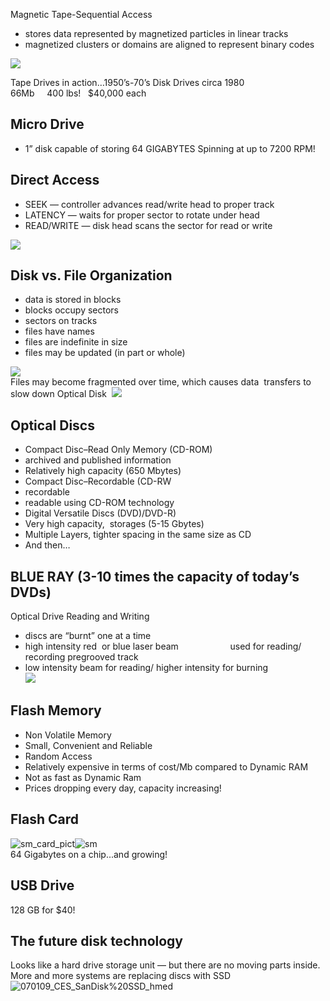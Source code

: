 Magnetic Tape-Sequential Access
-   stores data represented by magnetized particles in linear tracks
-   magnetized clusters or domains are aligned to represent binary codes

![](https://lh4.googleusercontent.com/4Z78LO9jrhGtsz1qZ_keyRoVKHAtAkJvb4cZTbLmslgnL5xwYJe7vPkH_U0WCc4n4AZdNgV8ZhVZK_ZCYBQ0MJzzMSSGbG-i_vzpEz2OZ2fEpmxXRKRJIM0Dp6JcwVG5rudQwxRlt8ccDhI=s2048)

Tape Drives in action…1950’s-70’s
Disk Drives circa 1980   
66Mb     400 lbs!   $40,000 each
## Micro Drive
-   1” disk capable of storing 64 GIGABYTES
Spinning at up to 7200 RPM!
## Direct Access
-   SEEK — controller advances read/write head to proper track
-   LATENCY — waits for proper sector to rotate under head
-   READ/WRITE — disk head scans the sector for read or write

![](https://lh3.googleusercontent.com/SHJTRo09GRmUdmWj6Y2Ut_9LtPDwgjTMr3yUQWfglJsDTTwbymIX7IGCUcE-2XdNTgXTkjoqWK1IqeoX0Oy8O98l0AMRRN0bFnCUzcEbX7ysI7fuE6jhs7NI34TmSTh-KsED_3CuC-z56JM=s2048)
## Disk vs. File Organization
-   data is stored in blocks
-   blocks occupy sectors
-   sectors on tracks
-   files have names
-   files are indefinite in size
-   files may be updated (in part or whole)

![](https://lh4.googleusercontent.com/qMrJvy6PZKzeKzg1MTaJOtdEU3jGpGl5yanzZV93c7ZPkABGqGHm9nBbUlMiWVjjGtW8GypUVhgq8uYWrq1U2Ybhmr35kKN-me5xtekFvh_mQo4hxogk4vjnlFb_zDAaszBM_rmk9bZ9HoE=s2048)  
Files may become fragmented over time, which causes data  transfers to slow down
Optical Disk 
![](https://lh3.googleusercontent.com/ttj27_MikwGVzaZwqnWIpoNFKP6dh7RpPPLDB1o85cIKYuSsPe0huS54yKTG1B01b6TvwSMBaMzJvVnLZzgegmv0A6sPnewuTh5REU6yqLGMU_mIkvKUvkhdWHlMgJeO-aCGb-7MLEeUit4=s2048)
## Optical Discs
-   Compact Disc–Read Only Memory (CD-ROM)
-   archived and published information
-   Relatively high capacity (650 Mbytes)
-   Compact Disc–Recordable (CD-RW
-   recordable
-   readable using CD-ROM technology
-   Digital Versatile Discs (DVD)/DVD-R)
-   Very high capacity,  storages (5-15 Gbytes)
-   Multiple Layers, tighter spacing in the same size as CD
-   And then… 
## BLUE RAY (3-10 times the capacity of today’s DVDs)
Optical Drive Reading and Writing
-   discs are “burnt” one at a time
-   high intensity red
 or blue laser beam                     used for reading/ recording pregrooved track
-   low intensity beam for reading/ higher intensity for burning  
![](https://lh6.googleusercontent.com/sNOwuGzbPMIR7ZSadDX2Xsn0pdCGVUfl5EeEYmkeLQyjdn1XOehMC_Gh7cYoyJy-e3-JTEbZ2-0b-x4uEf7D6MQsM1gIIEao7VCc2xhdhLx7foPtJmuhtjdi8a3krkQnsbPEi4AETP_cGo4=s2048)
## Flash Memory 
-   Non Volatile Memory
-   Small, Convenient and Reliable 
-   Random Access
-   Relatively expensive in terms of cost/Mb compared to Dynamic RAM
-   Not as fast as Dynamic Ram
-   Prices dropping every day, capacity increasing!  
## Flash Card
![sm_card_pict](https://lh3.googleusercontent.com/9Ev9j7JBqBNoCkHP5CeddxaR5iUxN3DwLt4No0qsUlNXri9RzBfMRQw3ijJLYwn_pFa8Ljls5wPLpEc2Gniug7lehnVWwEsoHfKRIb37Vnu7MOXkjeoPrsDF_pB8f5Mgc-oqdDNHZNIM7W8=s2048)![sm](https://lh4.googleusercontent.com/kTYmVyx6eZPtclvi7pbvOa5cqnnqSzxqxyUjUsCWVhHqtYq6zX3kz7lh8Df8P5fR9KOksLwFjEctKGLmfCNREVbwdH0_TWQuh48NMN27v_rJEDoOdhgJ9VcyHOukQNxJpw9QhDBBRpQ0zyQ=s2048)  
64 Gigabytes on a chip...and growing!
## USB Drive
128 GB for $40!
## The future disk technology
Looks like a hard drive storage unit — but there are no moving parts inside.  More and more systems are replacing discs with SSD
![070109_CES_SanDisk%20SSD_hmed](https://lh5.googleusercontent.com/9nr20A0pirQpc_RjUCaDHlUDhO-IRQEMuePYyHBUCUQ6WMss-tuuOuAwSIVfHpSS7EnJPUjST_41jukjQ4OhIl1wLX8flpZrOBow5fqrgOgWa0gqCiJqpYmB8gybW4rjLA9M9F6x3-9ohSo=s2048)
